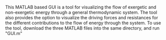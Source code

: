 This MATLAB based GUI is a tool for visualizing the flow of exergetic and non-exergetic energy through a general thermodynamic system. The tool also provides the option to visualize the driving forces and resistances for the different contributions to the flow of energy through the system. To use the tool, download the three MATLAB files into the same directory, and run "GUI.m" 

